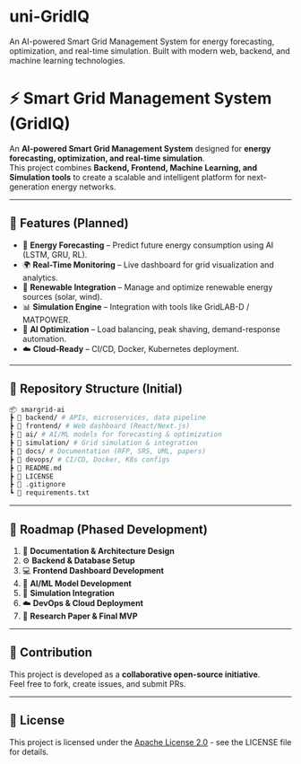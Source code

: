 # uni-GridIQ
An AI-powered Smart Grid Management System for energy forecasting, optimization, and real-time simulation. Built with modern web, backend, and machine learning technologies.



# ⚡ Smart Grid Management System (GridIQ)

An **AI-powered Smart Grid Management System** designed for **energy forecasting, optimization, and real-time simulation**.  
This project combines **Backend, Frontend, Machine Learning, and Simulation tools** to create a scalable and intelligent platform for next-generation energy networks.

---

## 🚀 Features (Planned)
- 🔋 **Energy Forecasting** – Predict future energy consumption using AI (LSTM, GRU, RL).  
- 🌍 **Real-Time Monitoring** – Live dashboard for grid visualization and analytics.  
- 🌱 **Renewable Integration** – Manage and optimize renewable energy sources (solar, wind).  
- 📊 **Simulation Engine** – Integration with tools like GridLAB-D / MATPOWER.  
- 🧠 **AI Optimization** – Load balancing, peak shaving, demand-response automation.  
- ☁️ **Cloud-Ready** – CI/CD, Docker, Kubernetes deployment.  

---



## 📂 Repository Structure (Initial)
```bash
📦 smargrid-ai
┣ 📂 backend/ # APIs, microservices, data pipeline
┣ 📂 frontend/ # Web dashboard (React/Next.js)
┣ 📂 ai/ # AI/ML models for forecasting & optimization
┣ 📂 simulation/ # Grid simulation & integration
┣ 📂 docs/ # Documentation (RFP, SRS, UML, papers)
┣ 📂 devops/ # CI/CD, Docker, K8s configs
┣ 📜 README.md
┣ 📜 LICENSE
┣ 📜 .gitignore
┗ 📜 requirements.txt

```

---

## 📅 Roadmap (Phased Development)
1. 📖 **Documentation & Architecture Design**  
2. ⚙️ **Backend & Database Setup**  
3. 💻 **Frontend Dashboard Development**  
4. 🤖 **AI/ML Model Development**  
5. 🔌 **Simulation Integration**  
6. ☁️ **DevOps & Cloud Deployment**  
7. 📄 **Research Paper & Final MVP**  

---

## 🤝 Contribution
This project is developed as a **collaborative open-source initiative**.  
Feel free to fork, create issues, and submit PRs.  

---

## 📜 License
This project is licensed under the [Apache License 2.0](LICENSE) - see the LICENSE file for details.

